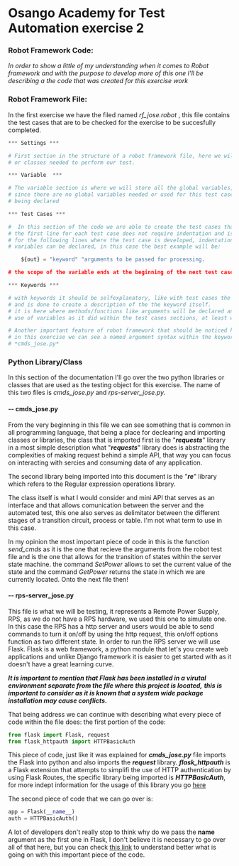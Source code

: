 # Osango Academy for Test Automation exercise 2 
### Robot Framework Code: 
*In order to show a little of my understanding when it comes to Robot framework and with the purpose to develop more of this one* 
*I'll be describing a the code that was created for this exercise work* 
### Robot Framework File:
In the first exercise we have the filed named _rf_jose.robot_ , this file contains the test cases that are to be checked for the 
exercise to be succesfully completed. 

```python
*** Settings ***

# First section in the structure of a robot framework file, here we will include and/or import the libraries 
# or classes needed to perform our test.

*** Variable  ***

# The variable section is where we will store all the global variables, Scalar, list &/or Dictionary.
# since there are no global variables needed or used for this test case it is left empty and without
# being declared 

*** Test Cases ***

#  In this section of the code we are able to create the test cases that will be needed, indentention is key when creating test cases, 
# the first line for each test case does not require indentation and is used to describe the test taking place. 
# for the following lines where the test case is developed, indentation will be needed as well as the correct place where local
# variables can be declared, in this case the best example will be:

    ${out} = "keyword" "arguments to be passed for processing. 

# the scope of the variable ends at the beginning of the next test case or the next section of the robot framework code. 

*** Keywords ***

# with keywords it should be selfexplanatory, like with test cases the first line of each keyword is without indentation 
# and is done to create a description of the the keyword itself. 
# it is here where methods/functions like arguments will be declared and evaluated it. the same rule applies for the
# use of variables as it did within the test cases sections, at least with regards to the scope. 

# Another important feature of robot framework that should be noticed here is the use of *[Arguments]* 
# in this exercise we can see a named argument syntax within the keywords section, and making use of the imported library
# *cmds_jose.py*
```

### Python Library/Class

In this section of the documentation I'll go over the two python libraries or classes that are used as the testing object for this exercise. 
The name of this two files is *cmds_jose.py* and *rps-server_jose.py*.

#### -- cmds_jose.py

From the very beginning in this file we can see something that is common in all programming language, that being
a place for declearing and importing classes or libraries, the class that is imported first is the "***requests***" library
in a most simple description what "***requests***" library does is abstracting the complexities of making request behind a simple
API, that way you can focus on interacting with sercies and consuming data of any application. 

The second library being imported into this document is the "***re***" library which refers to the Regular expression operations library. 

The class itself is what I would consider and mini API that serves as an interface and that allows comunication between the server and 
the automated test, this one also serves as delimitator between the different stages of a transition circuit, process or table. I'm not 
what term to use in this case. 

In my opinion the most important piece of code in this is the function *send_cmds* as it is the one that recieve the arguments from the robot test 
file and is the one that allows for the transition of states within the server state machine.
the command *SetPower* allows to set the current value of the state and the command *GetPower* returns the state in which we are currently located. Onto the next file then!

#### -- rps-server_jose.py

This file is what we will be testing, it represents a Remote Power Supply, RPS, as we do not have a RPS hardware, we used this one to simulate
one. In this case the RPS has a http server and users would be able to send commands to turn it on/off by using the http request, this 
on/off options function as two different state. In order to run the RPS server we will use Flask.
Flask is a web framework, a python module that let's you create web applications and unlike Django framework it is easier to get started with
as it doesn't have a great learning curve. 

***It is important to mention that Flask has been installed in a virutal environment separate from the file where this project is located,*** 
***this is important to consider as it is known that a system wide package installation may cause conflicts.***

That being address we can continue with describing what every piece of code within the file does:
the first portion of the code:

```python
from flask import Flask, request
from flask_httpauth import HTTPBasicAuth
```
This piece of code, just like it was explained for ***cmds_jose.py*** file imports the Flask into python and also imports the ***request*** 
library. 
***flask_httpauth*** is a Flask extension that attempts to simplifi the use of HTTP authentication by using Flask Routes, the specific 
library being imported is ***HTTPBasicAuth***, for more indept information for the usage of this library you go [here](https://flask-httpauth.readthedocs.io/en/latest/)

The second piece of code that we can go over is:
```python
app = Flask(__name__)
auth = HTTPBasicAuth()
```
A lot of developers don't really stop to think why do we pass the __name__  argument as the first one in Flask, I don't believe it 
is necessary to go over all of that here, but you can check [this link](https://blog.miguelgrinberg.com/post/why-do-we-pass-name-to-the-flask-class) to understand better
what is going on with this important piece of the code.





